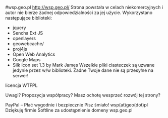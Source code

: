 #wsp.geo.pl
http://wsp.geo.pl/
Strona powstała w celach niekomercyjnych i autor nie bierze żadnej odpowiedzialności za jej użycie. Wykorzystano następujące biblioteki:

* jquery
* Sencha Ext JS
* openlayers
* geowebcache/
* proj4js
* Open Web Analytics
* Google Maps
* Silk icon set 1.3 by Mark James
Wszelkie pliki ciasteczek są użwane jedynie przez w/w biblioteki. Żadne Twoje dane nie są przesyłne na serwer!

licencja WTFPL

Uwagi? Propozycja współpracy? Masz ochotę wesprzeć rozwój tej strony?

PayPal – Płać wygodnie i bezpiecznie
Pisz śmiało! wsp(at)geo(dot)pl
Dziękuję firmie Softline za udostępnienie domeny wsp.geo.pl
